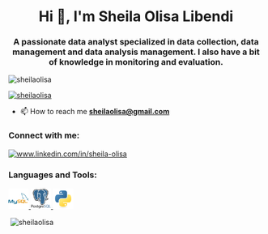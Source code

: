 <h1 align="center">Hi 👋, I'm Sheila Olisa Libendi</h1>
<h3 align="center">A passionate data analyst specialized in data collection, data management and data analysis management. I also have a bit of knowledge in monitoring and evaluation.</h3>

<p align="left"> <img src="https://komarev.com/ghpvc/?username=sheilaolisa&label=Profile%20views&color=0e75b6&style=flat" alt="sheilaolisa" /> </p>

<p align="left"> <a href="https://github.com/ryo-ma/github-profile-trophy"><img src="https://github-profile-trophy.vercel.app/?username=sheilaolisa" alt="sheilaolisa" /></a> </p>

- 📫 How to reach me **sheilaolisa@gmail.com**

<h3 align="left">Connect with me:</h3>
<p align="left">
<a href="https://linkedin.com/in/www.linkedin.com/in/sheila-olisa" target="blank"><img align="center" src="https://raw.githubusercontent.com/rahuldkjain/github-profile-readme-generator/master/src/images/icons/Social/linked-in-alt.svg" alt="www.linkedin.com/in/sheila-olisa" height="30" width="40" /></a>
</p>

<h3 align="left">Languages and Tools:</h3>
<p align="left"> <a href="https://www.mysql.com/" target="_blank" rel="noreferrer"> <img src="https://raw.githubusercontent.com/devicons/devicon/master/icons/mysql/mysql-original-wordmark.svg" alt="mysql" width="40" height="40"/> </a> <a href="https://www.postgresql.org" target="_blank" rel="noreferrer"> <img src="https://raw.githubusercontent.com/devicons/devicon/master/icons/postgresql/postgresql-original-wordmark.svg" alt="postgresql" width="40" height="40"/> </a> <a href="https://www.python.org" target="_blank" rel="noreferrer"> <img src="https://raw.githubusercontent.com/devicons/devicon/master/icons/python/python-original.svg" alt="python" width="40" height="40"/> </a> </p>

<p>&nbsp;<img align="center" src="https://github-readme-stats.vercel.app/api?username=sheilaolisa&show_icons=true&locale=en" alt="sheilaolisa" /></p>

